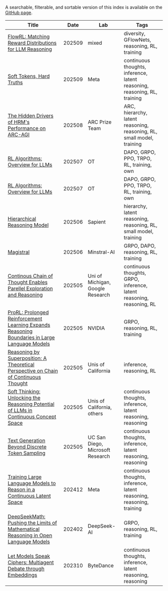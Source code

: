 A searchable, filterable, and sortable version of this index is available on the [GitHub page](https://samot-gc.github.io/musings/index.html).



| Title | Date | Lab | Tags |
|-------|------|-----|------|
| [FlowRL: Matching Reward Distributions for LLM Reasoning](https://github.com/samot-gc/musings/blob/main/papers/FlowRL.md) | 202509 | mixed | diversity, GFlowNets, reasoning, RL, training |
| [Soft Tokens, Hard Truths](https://github.com/samot-gc/musings/blob/main/papers/Soft%20Tokens%2C%20Hard%20Truths.md) | 202509 | Meta | continuous thoughts, inference, latent reasoning, reasoning, RL, training |
| [The Hidden Drivers of HRM's Performance on ARC-AGI](https://github.com/samot-gc/musings/blob/main/papers/HRM%20-%20ARC%20Analysis.md) | 202508 | ARC Prize Team | ARC, hierarchy, latent reasoning, reasoning, RL, small model, training |
| [RL Algorithms: Overview for LLMs](https://github.com/samot-gc/musings/blob/main/papers/RL%20Algorithms-%20Deep-Dive.md) | 202507 | OT | DAPO, GRPO, PPO, TRPO, RL, training, own |
| [RL Algorithms: Overview for LLMs](https://github.com/samot-gc/musings/blob/main/papers/RL%20Algorithms-%20Overview.md) | 202507 | OT | DAPO, GRPO, PPO, TRPO, RL, training, own |
| [Hierarchical Reasoning Model](https://github.com/samot-gc/musings/blob/main/papers/HRM.md) | 202506 | Sapient | hierarchy, latent reasoning, reasoning, RL, small model, training |
| [Magistral](https://github.com/samot-gc/musings/blob/main/papers/Magistral.md) | 202506 | Minstral-AI | GRPO, DAPO, reasoning, RL, training |
| [Continous Chain of Thought Enables Parellel Exploration and Reasoning](https://github.com/samot-gc/musings/blob/main/papers/CoT2.md) | 202505 | Uni of Michigan, Google Research | continuous thoughts, GRPO, inference, latent reasoning, reasoning, RL |
| [ProRL: Prolonged Reinforcement Learning Expands Reasoning Boundaries in Large Language Models](https://github.com/samot-gc/musings/blob/main/papers/ProRL.md) | 202505 | NVIDIA | GRPO, reasoning, RL, training |
| [Reasoning by Superposition: A Theoretical Perspective on Chain of Continuous Thought](https://github.com/samot-gc/musings/blob/main/papers/Reasoning%20by%20Superposition.md) | 202505 | Unis of California | inference, reasoning, RL |
| [Soft Thinking: Unlocking the Reasoning Potential of LLMs in Continuous Concept Space](https://github.com/samot-gc/musings/blob/main/papers/Soft%20Thinking.md) | 202505 | Unis of California, others | continuous thoughts, inference, latent reasoning, reasoning |
| [Text Generation Beyond Discrete Token Sampling](https://github.com/samot-gc/musings/blob/main/papers/Mixture%20of%20Inputs.md) | 202505 | UC San Diego, Microsoft Research | continuous thoughts, inference, latent reasoning, reasoning |
| [Training Large Language Models to Reason in a Continuous Latent Space](https://github.com/samot-gc/musings/blob/main/papers/COCONUT.md) | 202412 | Meta | continuous thoughts, inference, latent reasoning, reasoning, training |
| [DeepSeekMath: Pushing the Limits of Mathematical Reasoning in Open Language Models](https://github.com/samot-gc/musings/blob/main/papers/DeepSeekMath%20GRPO.md) | 202402 | DeepSeek-AI | GRPO, reasoning, RL, training |
| [Let Models Speak Ciphers: Multiagent Debate through Embeddings](https://github.com/samot-gc/musings/blob/main/papers/CIPHER.md) | 202310 | ByteDance | continuous thoughts, inference, latent reasoning, reasoning |